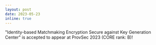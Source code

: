 ```yaml
---
layout: post
date: 2023-05-23
inline: true
---
```


"Identity-based Matchmaking Encryption Secure against Key Generation Center" is accepted to appear at ProvSec 2023 (CORE rank: B)! <!--See the full paper [here](https://eprint.iacr.org/2022/141.pdf)-->
